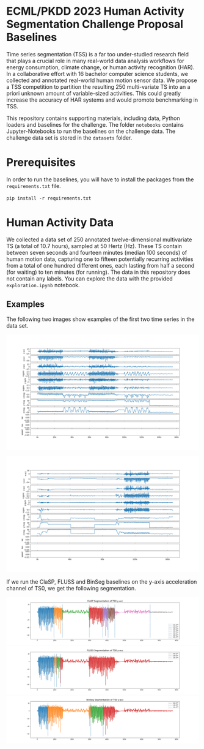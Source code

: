 # ECML/PKDD 2023 Human Activity Segmentation Challenge Proposal Baselines

Time series segmentation (TSS) is a far too under-studied research field that plays a crucial role in many real-world data analysis workflows for energy consumption, climate change, or human activity recognition (HAR). In a collaborative effort with 16 bachelor computer science students, we collected and annotated real-world human motion sensor data. We propose a TSS competition to partition the resulting 250 multi-variate TS into an a priori unknown amount of variable-sized activities. This could greatly increase the accuracy of HAR systems and would promote benchmarking in TSS.

This repository contains supporting materials, including data, Python loaders and baselines for the challenge. The folder `notebooks` contains Jupyter-Notebooks to run the baselines on the challenge data. The challenge data set is stored in the `datasets` folder.

# Prerequisites

In order to run the baselines, you will have to install the packages from the `requirements.txt` file.

`pip install -r requirements.txt`

# Human Activity Data

We collected a data set of 250 annotated twelve-dimensional multivariate TS (a total of 10.7 hours), sampled at 50 Hertz (Hz). These TS contain between seven seconds and fourteen minutes (median 100 seconds) of human motion data, capturing one to fifteen potentially recurring activities from a total of one hundred different ones, each lasting from half a second (for waiting) to ten minutes (for running). The data in this repository does not contain any labels. You can explore the data with the provided `exploration.ipynb` notebook.

## Examples

The following two images show examples of the first two time series in the data set.

![image](figures/TS0.png)

![image](figures/TS1.png)

If we run the ClaSP, FLUSS and BinSeg baselines on the y-axis acceleration channel of TS0, we get the following segmentation.

![image](figures/clasp_TS0.png)
![image](figures/fluss_TS0.png)
![image](figures/binseg_TS0.png)
